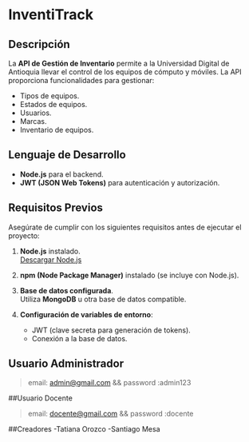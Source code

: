 # InventiTrack

## Descripción

La **API de Gestión de Inventario** permite a la Universidad Digital de Antioquia llevar el control de los equipos de cómputo y móviles. La API proporciona funcionalidades para gestionar:

- Tipos de equipos.
- Estados de equipos.
- Usuarios.
- Marcas.
- Inventario de equipos.

## Lenguaje de Desarrollo

- **Node.js** para el backend.
- **JWT (JSON Web Tokens)** para autenticación y autorización.

## Requisitos Previos

Asegúrate de cumplir con los siguientes requisitos antes de ejecutar el proyecto:

1. **Node.js** instalado.  
   [Descargar Node.js](https://nodejs.org)
2. **npm (Node Package Manager)** instalado (se incluye con Node.js).

3. **Base de datos configurada**.  
   Utiliza **MongoDB** u otra base de datos compatible.

4. **Configuración de variables de entorno**:
   - JWT (clave secreta para generación de tokens).
   - Conexión a la base de datos.

## Usuario Administrador

> email: admin@gmail.com && password :admin123

##Usuario Docente

> email: docente@gmail.com && password :docente

##Creadores
-Tatiana Orozco
-Santiago Mesa
